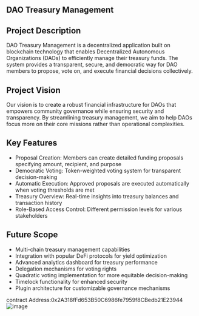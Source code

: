 ## DAO Treasury Management

## Project Description
DAO Treasury Management is a decentralized application built on blockchain technology that enables Decentralized Autonomous Organizations (DAOs) to efficiently manage their treasury funds. The system provides a transparent, secure, and democratic way for DAO members to propose, vote on, and execute financial decisions collectively.

## Project Vision
Our vision is to create a robust financial infrastructure for DAOs that empowers community governance while ensuring security and transparency. By streamlining treasury management, we aim to help DAOs focus more on their core missions rather than operational complexities.

## Key Features
- Proposal Creation: Members can create detailed funding proposals specifying amount, recipient, and purpose
- Democratic Voting: Token-weighted voting system for transparent decision-making
- Automatic Execution: Approved proposals are executed automatically when voting thresholds are met
- Treasury Overview: Real-time insights into treasury balances and transaction history
- Role-Based Access Control: Different permission levels for various stakeholders

## Future Scope

- Multi-chain treasury management capabilities
- Integration with popular DeFi protocols for yield optimization
- Advanced analytics dashboard for treasury performance
- Delegation mechanisms for voting rights
- Quadratic voting implementation for more equitable decision-making
- Timelock functionality for enhanced security
- Plugin architecture for customizable governance mechanisms

contract Address:0x2A318fFd653B50C6986fe7959f8CBedb21E23944
![image](https://github.com/user-attachments/assets/585affb4-a09d-4a29-a6fa-a6d629a0eb9b)
